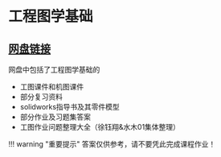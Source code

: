 # 工程图学基础

## [网盘链接](https://cloud.tsinghua.edu.cn/d/1d41df13a40f451895a5/)

网盘中包括了工程图学基础的

- 工图课件和机图课件
- 部分复习资料
- solidworks指导书及其零件模型
- 部分作业及习题集答案
- 工图作业问题整理大全（徐钰翔&水木01集体整理）

!!! warning "重要提示"
    答案仅供参考，请不要凭此完成课程作业！

